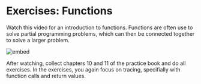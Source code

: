 # Exercises: Functions

Watch this video for an introduction to functions. Functions are often use to solve partial programming problems, which can then be connected together to solve a larger problem.

![embed](https://www.youtube.com/embed/n1glFqt3g38)

After watching, collect chapters 10 and 11 of the practice book and do all exercises. In the exercises, you again focus on tracing, specifially with function calls and return values.
